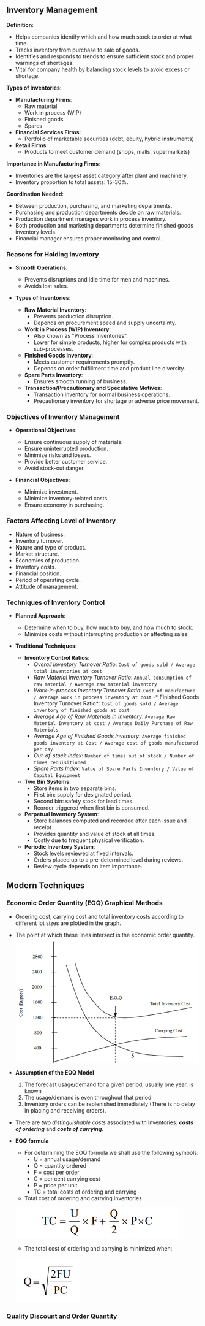 ## Inventory Management

**Definition**:
- Helps companies identify which and how much stock to order at what time.
- Tracks inventory from purchase to sale of goods.
- Identifies and responds to trends to ensure sufficient stock and proper warnings of shortages.
- Vital for company health by balancing stock levels to avoid excess or shortage.

**Types of Inventories**:
- **Manufacturing Firms**:
  - Raw material
  - Work in process (WIP)
  - Finished goods
  - Spares
- **Financial Services Firms**:
  - Portfolio of marketable securities (debt, equity, hybrid instruments)
- **Retail Firms**:
  - Products to meet customer demand (shops, malls, supermarkets)

**Importance in Manufacturing Firms**:
- Inventories are the largest asset category after plant and machinery.
- Inventory proportion to total assets: 15-30%.

**Coordination Needed**:
- Between production, purchasing, and marketing departments.
- Purchasing and production departments decide on raw materials.
- Production department manages work in process inventory.
- Both production and marketing departments determine finished goods inventory levels.
- Financial manager ensures proper monitoring and control.

### Reasons for Holding Inventory

- **Smooth Operations**:
  - Prevents disruptions and idle time for men and machines.
  - Avoids lost sales.

- **Types of Inventories**:
  - **Raw Material Inventory**:
    - Prevents production disruption.
    - Depends on procurement speed and supply uncertainty.
  - **Work in Process (WIP) Inventory**:
    - Also known as "Process Inventories".
    - Lower for simple products, higher for complex products with sub-processes.
  - **Finished Goods Inventory**:
    - Meets customer requirements promptly.
    - Depends on order fulfillment time and product line diversity.
  - **Spare Parts Inventory**:
    - Ensures smooth running of business.
  - **Transaction/Precautionary and Speculative Motives**:
    - Transaction inventory for normal business operations.
    - Precautionary inventory for shortage or adverse price movement.

### Objectives of Inventory Management

- **Operational Objectives**:
  - Ensure continuous supply of materials.
  - Ensure uninterrupted production.
  - Minimize risks and losses.
  - Provide better customer service.
  - Avoid stock-out danger.

- **Financial Objectives**:
  - Minimize investment.
  - Minimize inventory-related costs.
  - Ensure economy in purchasing.

### Factors Affecting Level of Inventory

- Nature of business.
- Inventory turnover.
- Nature and type of product.
- Market structure.
- Economies of production.
- Inventory costs.
- Financial position.
- Period of operating cycle.
- Attitude of management.

### Techniques of Inventory Control

- **Planned Approach**:
  - Determine when to buy, how much to buy, and how much to stock.
  - Minimize costs without interrupting production or affecting sales.

- **Traditional Techniques**:
  - **Inventory Control Ratios**:
    - *Overall Inventory Turnover Ratio*: `Cost of goods sold / Average total inventories at cost`
    - *Raw Material Inventory Turnover Ratio*: `Annual consumption of raw material / Average raw material inventory`
    - *Work-in-process Inventory Turnover Ratio*: `Cost of manufacture / Average work in process inventory at cost`
    -* Finished Goods Inventory Turnover Ratio*: `Cost of goods sold / Average inventory of finished goods at cost`
    - *Average Age of Raw Materials in Inventory*: `Average Raw Material Inventory at cost / Average Daily Purchase of Raw Materials`
    - *Average Age of Finished Goods Inventory*: `Average finished goods inventory at Cost / Average cost of goods manufactured per day`
    - *Out-of-stock Index*: `Number of times out of stock / Number of times requisitioned`
    - *Spare Parts Index*: `Value of Spare Parts Inventory / Value of Capital Equipment`
  - **Two Bin Systems**:
    - Store items in two separate bins.
    - First bin: supply for designated period.
    - Second bin: safety stock for lead times.
    - Reorder triggered when first bin is consumed.
  - **Perpetual Inventory System**:
    - Store balances computed and recorded after each issue and receipt.
    - Provides quantity and value of stock at all times.
    - Costly due to frequent physical verification.
  - **Periodic Inventory System**:
    - Stock levels reviewed at fixed intervals.
    - Orders placed up to a pre-determined level during reviews.
    - Review cycle depends on item importance.

## Modern Techniques

### Economic Order Quantity (EOQ) Graphical Methods 
- Ordering cost, carrying cost and total inventory costs according to different lot sizes are plotted in the graph.
- The point at which these lines intersect is the economic order quantity.
![economic order quantity](images/eoq.png)

- **Assumption of the EOQ Model**
  1. The forecast usage/demand for a given period, usually one year, is known 
  2. The usage/demand is even throughout that period 
  3. Inventory orders can be replenished immediately (There is no delay in placing and receiving orders).

- There are *two distinguishable costs* associated with inventories: ***costs of ordering*** and ***costs of carrying***.

- **EOQ formula**
  - For determining the EOQ formula we shall use the following symbols: 
    - U = annual usage/demand 
    - Q = quantity ordered 
    - F = cost per order 
    - C = per cent carrying cost 
    - P = price per unit 
    - TC = total costs of ordering and carrying
  - Total cost of ordering and carrying inventories
  
  ![eoq formula](images/eoq-formula.png)

  - The total cost of ordering and carrying is minimized when:

  ![eoq formula minimum](images/eoq-formula-min.png)

### Quality Discount and Order Quantity


